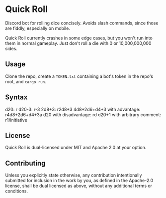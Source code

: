 # Quick Roll

Discord bot for rolling dice concisely. Avoids slash commands, since those are fiddly, especially on
mobile.

Quick Roll currently crashes in some edge cases, but you won't run into them in normal gameplay.
Just don't roll a die with 0 or 10,000,000,000 sides.

## Usage

Clone the repo, create a `TOKEN.txt` containing a bot's token in the repo's root, and `cargo run`.

## Syntax

d20: r
d20-3: r-3
2d8+3: r2d8+3
4d8+2d6+d4+3 with advantage: r4d8+2d6+d4+3a
d20 with disadvantage: rd
d20+1 with arbitrary comment: r1/initiative

## License

Quick Roll is dual-licensed under MIT and Apache 2.0 at your option.

## Contributing

Unless you explicitly state otherwise, any contribution intentionally submitted for inclusion
in the work by you, as defined in the Apache-2.0 license, shall be dual licensed as above,
without any additional terms or conditions.
